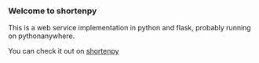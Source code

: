 ### Welcome to shortenpy

This is a web service implementation in python and flask, probably running on pythonanywhere.

You can check it out on [shortenpy](http://shortenpy.pythonanywhere.com)